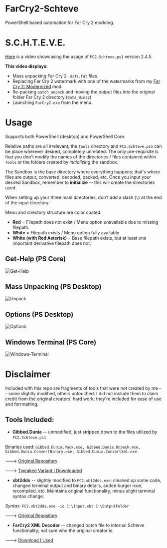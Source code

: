 # FarCry2-Schteve
PowerShell based automation for Far Cry 2 modding.

# S.C.H.T.E.V.E.

[Here](https://youtu.be/Z3FQxDj7SIk) is a video showcasing the usage of `FC2.Schteve.ps1` version 2.4.5.

**This video displays:**
- Mass unpacking Far Cry 2 `.dat`/`.fat` files.
- Replacing Far Cry 2 watermark with one of the watermarks from my [Far Cry 2: Modernized](https://www.nexusmods.com/farcry2/mods/308) mod.
- Re-packing `patch_unpack` and moving the output files into the original folder Far Cry 2 directory (`Data_Win32`)
- Launching `FarCry2.exe` from the menu.

# Usage

Supports both PowerShell (desktop) and PowerShell Core.

Relative paths are all irrelevant; the `Tools` directory and `FC2.Schteve.ps1` can be place wherever desired, completely
unrelated.  The only pre-requisite is that you don't modify the names of the directories / files contained within `Tools`
or the folders created by *initializing* the sandbox.

The Sandbox is the base directory where everything happens; that's where files are output, converted, decoded, packed, etc.  Once 
you input your desired Sandbox, remember to **initialize** -- this will create the directories used.

When setting up your three main directories, don't add a slash (`\`) at the end of the input directory.

Menu and directory structure are color coated:
- **Red** = Filepath does not exist / Menu option unavailable due to missing filepath.
- **White** = Filepath exists / Menu option fully available
- **White (with Red Asterisk)** = Base filepath exists, but at least one important derivative filepath does not.

## Get-Help (PS Core)
![Get-Help](https://cdn.discordapp.com/attachments/620986290317426698/834313313797406750/unknown.png)

## Mass Unpacking (PS Desktop)
![Unpack](https://cdn.discordapp.com/attachments/620986290317426698/834317841737580554/unknown.png)

## Options (PS Desktop)
![Options](https://cdn.discordapp.com/attachments/620986290317426698/834312774695256104/unknown.png)

## Windows Terminal (PS Core)
![Windows-Terminal](https://cdn.discordapp.com/attachments/620986290317426698/834311463148585006/unknown.png)

# Disclaimer
Included with this repo are fragments of tools that were not created by me -- some slightly modified, others untouched.
I did not include them to claim credit from the original creators' hard work; they're included for ease of use and forrmatting.

## Tools Included:
- **Gibbed.Dunia** -- unmodified; just stripped down to the files utilized by `FC2.Schteve.ps1`

Binaries used: `Gibbed.Dunia.Pack.exe, Gibbed.Dunia.Unpack.exe, Gibbed.Dunia.ConvertBinary.exe, Gibbed.Dunia.ConvertXml.exe` 
 
 ---> [Original Repository](https://github.com/gibbed/Gibbed.Dunia)

 ---> [Tweaked Variant I Downloaded](https://www.moddb.com/downloads/start/190103)

- **xbt2dds** -- slightly modified to `FC2.xbt2dds.exe`; cleaned up some code, changed terminal output and binary details, added burger icon, recompiled, etc.
Maintains original functionality, minus slight terminal syntax change:

*Syntax:* `FC2.xbt2dds.exe -io C:\Input.xbt C:\OutputFolder`

 ---> [Original Repository](https://github.com/cra0kalo/xbt2dds)

- **FarCry2 XML Decoder** -- changed batch file to internal Schteve functionality; not sure who the original creator is.

 ---> [Download I Used](https://www.moddb.com/downloads/start/195283)
